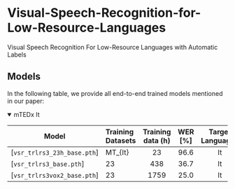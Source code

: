 # Visual-Speech-Recognition-for-Low-Resource-Languages
Visual Speech Recognition For Low-Resource Languages with Automatic Labels


## Models

In the following table, we provide all end-to-end trained models mentioned in our paper:

<details open>

<summary>mTEDx It</summary>

| Model               | Training Datasets  | Training data (h)  |  WER [%]   |    Target Languages     |
|-----------------------------|:----------|:------------------:|:----------:|:------------------------:|
| [`vsr_trlrs3_23h_base.pth`] |       MT_{It}            |        23           |    96.6    | It  |
| [`vsr_trlrs3_base.pth`]  |        23               |        438          |    36.7    | It  |
| [`vsr_trlrs3vox2_base.pth`]   |        23       |        1759         |    25.0    | It  |
